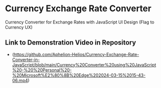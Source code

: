# Currency Exchange Rate Converter
Currency Converter for Exchange Rates with JavaScript UI Design (Flag to Currency UX)

## Link to Demonstration Video in Repository 
- (https://github.com/Aphelion-Helios/Currency-Exchange-Rate-Converter-in-JavaScript/blob/main/Currency%20Converter%20using%20JavaScript%20-%20%20Personal%20-%20Microsoft%E2%80%8B%20Edge%202024-03-15%2015-43-06.mp4)
